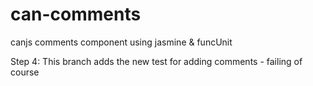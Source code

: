 can-comments
============

canjs comments component using jasmine &amp; funcUnit

Step 4: This branch adds the new test for adding comments - failing of course
